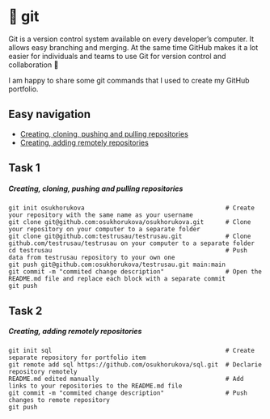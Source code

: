 # 📌 git

Git is a version control system available on every developer’s computer. It allows easy branching and merging. At the same time GitHub makes it a lot easier for individuals and teams to use Git for version control and collaboration 🤝

I am happy to share some git commands that I used to create my GitHub portfolio. 

## Easy navigation

- [Creating, cloning, pushing and pulling repositories](#task-1)
- [Creating, adding remotely repositories](#task-2)

## Task 1

##### Creating, cloning, pushing and pulling repositories  
```git
git init osukhorukova                                       # Create your repository with the same name as your username 
git clone git@github.com:osukhorukova/osukhorukova.git      # Clone your repository on your computer to a separate folder
git clone git@github.com:testrusau/testrusau.git            # Clone github.com/testrusau/testrusau on your computer to a separate folder
cd testrusau                                                # Push data from testrusau repository to your own one 
git push git@github.com:osukhorukova/testrusau.git main:main
git commit -m "commited change description"                 # Open the README.md file and replace each block with a separate commit 
git push 

```
## Task 2

##### Creating, adding remotely repositories  
```git
git init sql                                                # Create separate repository for portfolio item 
git remote add sql https://github.com/osukhorukova/sql.git  # Declarie repository remotely 
README.md edited manually                                   # Add links to your repositories to the README.md file
git commit -m "commited change description"                 # Push changes to remote repository
git push                                                     




```
